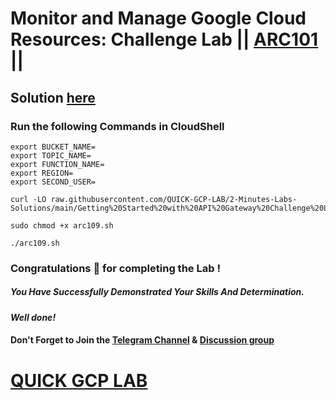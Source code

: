 # Monitor and Manage Google Cloud Resources: Challenge Lab || [ARC101](https://www.cloudskillsboost.google/focuses/60441?parent=catalog) ||

## Solution [here]()

### Run the following Commands in CloudShell

```
export BUCKET_NAME=
export TOPIC_NAME=
export FUNCTION_NAME=
export REGION=
export SECOND_USER=
```
```
curl -LO raw.githubusercontent.com/QUICK-GCP-LAB/2-Minutes-Labs-Solutions/main/Getting%20Started%20with%20API%20Gateway%20Challenge%20Lab/arc109.sh

sudo chmod +x arc109.sh

./arc109.sh
```

### Congratulations 🎉 for completing the Lab !

##### *You Have Successfully Demonstrated Your Skills And Determination.*

#### *Well done!*

#### Don't Forget to Join the [Telegram Channel](https://t.me/QuickGcpLab) & [Discussion group](https://t.me/QuickGcpLabChats)

# [QUICK GCP LAB](https://www.youtube.com/@quickgcplab)
